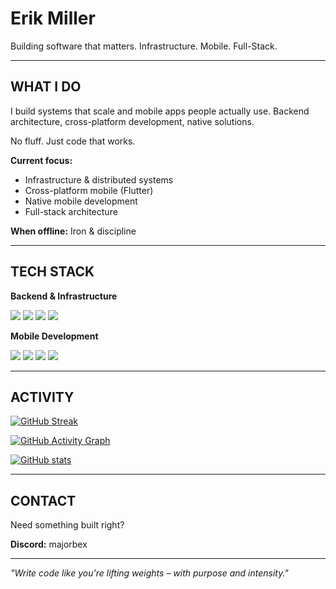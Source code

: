 # Erik Miller

Building software that matters. Infrastructure. Mobile. Full-Stack.

---

## WHAT I DO

I build systems that scale and mobile apps people actually use.
Backend architecture, cross-platform development, native solutions.

No fluff. Just code that works.

**Current focus:**
- Infrastructure & distributed systems
- Cross-platform mobile (Flutter)
- Native mobile development
- Full-stack architecture

**When offline:** Iron & discipline

---

## TECH STACK

**Backend & Infrastructure**

![](https://img.shields.io/badge/Go-00ADD8?style=for-the-badge&logo=go&logoColor=black)
![](https://img.shields.io/badge/Docker-2496ED?style=for-the-badge&logo=docker&logoColor=white)
![](https://img.shields.io/badge/Google_Cloud-4285F4?style=for-the-badge&logo=google-cloud&logoColor=white)
![](https://img.shields.io/badge/Terraform-7B42BC?style=for-the-badge&logo=terraform&logoColor=white)

**Mobile Development**

![](https://img.shields.io/badge/Flutter-02569B?style=for-the-badge&logo=flutter&logoColor=white)
![](https://img.shields.io/badge/Dart-0175C2?style=for-the-badge&logo=dart&logoColor=white)
![](https://img.shields.io/badge/Kotlin-7F52FF?style=for-the-badge&logo=kotlin&logoColor=white)
![](https://img.shields.io/badge/Swift-FA7343?style=for-the-badge&logo=swift&logoColor=white)

---

## ACTIVITY

<!-- Option 1: Streak Stats (zeigt Contributions inkl. private repos wenn du es einstellst) -->
[![GitHub Streak](https://streak-stats.demolab.com?user=EinBexiii&theme=dark&hide_border=true&background=000000&ring=00ADD8&fire=00ADD8&currStreakLabel=FFFFFF)](https://git.io/streak-stats)

<!-- Option 2: Contribution Graph -->
[![GitHub Activity Graph](https://github-readme-activity-graph.vercel.app/graph?username=EinBexiii&theme=high-contrast&hide_border=true&bg_color=000000&color=ffffff&line=00ADD8&point=ffffff)](https://github.com/ashutosh00710/github-readme-activity-graph)

<!-- Option 3: Stats mit private contributions -->
[![GitHub stats](https://github-readme-stats.vercel.app/api?username=EinBexiii&show_icons=true&theme=dark&bg_color=000000&title_color=ffffff&text_color=ffffff&icon_color=00ADD8&hide_border=true&border_radius=0&count_private=true&include_all_commits=true)](https://github.com/anuraghazra/github-readme-stats)

---

## CONTACT

Need something built right?

**Discord:** majorbex

---

*"Write code like you're lifting weights – with purpose and intensity."*
